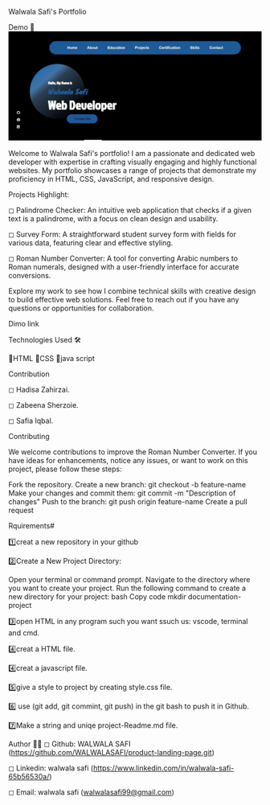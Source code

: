 Walwala Safi's Portfolio


Demo 📸
![image](images/SharedScreenshot.jpg)



Welcome to Walwala Safi's portfolio! I am a passionate and dedicated web developer with expertise in crafting visually engaging and highly functional websites. My portfolio showcases a range of projects that demonstrate my proficiency in HTML, CSS, JavaScript, and responsive design.

Projects Highlight:

◻ Palindrome Checker: An intuitive web application that checks if a given text is a palindrome, with a focus on clean design and usability.


◻ Survey Form: A straightforward student survey form with fields for various data, featuring clear and effective styling.


◻ Roman Number Converter: A tool for converting Arabic numbers to Roman numerals, designed with a user-friendly interface for accurate conversions.


Explore my work to see how I combine technical skills with creative design to build effective web solutions. Feel free to reach out if you have any questions or opportunities for collaboration.


Dimo link 



Technologies Used 🛠️


🔹HTML
🔹CSS
🔹java script

Contribution



◻ Hadisa Zahirzai.


◻ Zabeena Sherzoie.


◻ Safia Iqbal.



Contributing


We welcome contributions to improve the Roman Number Converter. If you have ideas for enhancements, notice any issues, or want to work on this project, please follow these steps:

Fork the repository.
Create a new branch: git checkout -b feature-name
Make your changes and commit them: git commit -m "Description of changes"
Push to the branch: git push origin feature-name
Create a pull request

Rquirements# 



1️⃣creat a new repository in your github

2️⃣Create a New Project Directory:

Open your terminal or command prompt. Navigate to the directory where you want to create your project. Run the following command to create a new directory for your project: bash Copy code mkdir documentation-project

3️⃣open HTML in any program such you want ssuch us: vscode, terminal and cmd.

4️⃣creat a  HTML file.

4️⃣creat a  javascript file.

5️⃣give a style to project by creating style.css file. 

6️⃣ use (git add, git commint, git push) in the git bash to push it in Github.

7️⃣Make a string and uniqe project-Readme.md file.


Author 🔵✅
◻ Github: WALWALA SAFI (https://github.com/WALWALASAFI/product-landing-page.git)

◻ Linkedin:  walwala safi (https://www.linkedin.com/in/walwala-safi-65b56530a/)

◻ Email: walwala safi (walwalasafi99@gmail.com)



